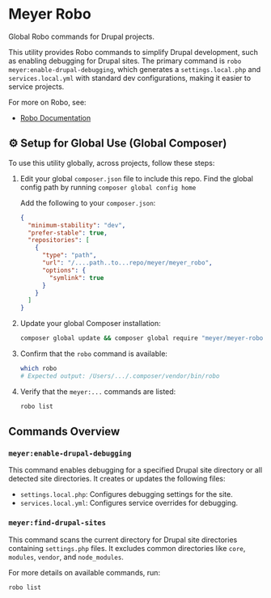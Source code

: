 # Meyer Robo

Global Robo commands for Drupal projects.

This utility provides Robo commands to simplify Drupal development, such as enabling debugging for Drupal sites. The primary command is `robo meyer:enable-drupal-debugging`, which generates a `settings.local.php` and `services.local.yml` with standard dev configurations, making it easier to service projects.


For more on Robo, see:

- [Robo Documentation](https://robo.li/)

## ⚙️ Setup for Global Use (Global Composer)

To use this utility globally, across projects, follow these steps:

1. Edit your global `composer.json` file to include this repo. Find the global config path by running `composer global config home`

   Add the following to your `composer.json`:

   ```json
   {
     "minimum-stability": "dev",
     "prefer-stable": true,
     "repositories": [
       {
         "type": "path",
         "url": "/....path..to...repo/meyer/meyer_robo",
         "options": {
           "symlink": true
         }
       }
     ]
   }
   ```

2. Update your global Composer installation:

   ```bash
   composer global update && composer global require "meyer/meyer-robo"
   ```

3. Confirm that the `robo` command is available:

   ```bash
   which robo
   # Expected output: /Users/.../.composer/vendor/bin/robo
   ```

4. Verify that the `meyer:...` commands are listed:

   ```bash
   robo list
   ```

## Commands Overview

### `meyer:enable-drupal-debugging`

This command enables debugging for a specified Drupal site directory or all detected site directories. It creates or updates the following files:

- `settings.local.php`: Configures debugging settings for the site.
- `services.local.yml`: Configures service overrides for debugging.

### `meyer:find-drupal-sites`

This command scans the current directory for Drupal site directories containing `settings.php` files. It excludes common directories like `core`, `modules`, `vendor`, and `node_modules`.

For more details on available commands, run:

```bash
robo list
```
